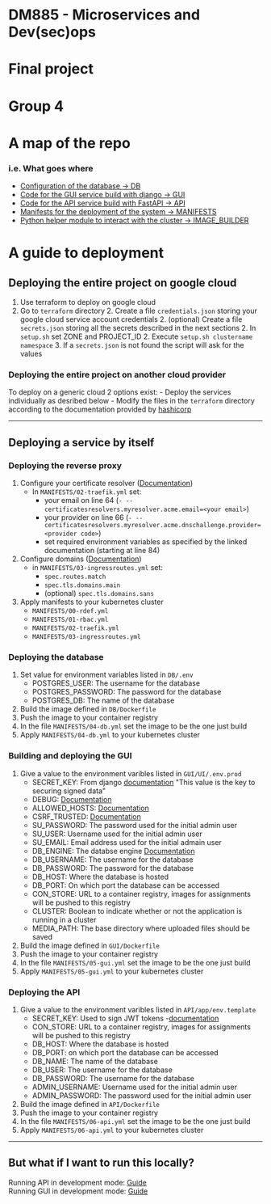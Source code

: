 # DM885 - Microservices and Dev(sec)ops
# Final project
# Group 4

# A map of the repo
### i.e. What goes where
- [Configuration of the database -> DB](DB)
- [Code for the GUI service build with django -> GUI](GUI)
- [Code for the API service build with FastAPI -> API](API)
- [Manifests for the deployment of the system -> MANIFESTS](MANIFESTS)
- [Python helper module to interact with the cluster -> IMAGE_BUILDER](IMAGE_BUILDER)

# A guide to deployment
## Deploying the entire project on google cloud
1. Use terraform to deploy on google cloud
1. Go to `terraform` directory
    2. Create a file `credentials.json` storing your google cloud service account credentials
    2. (optional) Create a file `secrets.json` storing all the secrets described in the next sections
    2. In `setup.sh` set ZONE and PROJECT_ID
    2. Execute `setup.sh clustername namespace`
        3. If a `secrets.json` is not found the script will ask for the values

### Deploying the entire project on another cloud provider
To deploy on a generic cloud 2 options exist:
    - Deploy the services individually as desribed below
    - Modify the files in the `terraform` directory according to the documentation provided by [hashicorp](https://registry.terraform.io/namespaces/hashicorp) 


---
## Deploying a service by itself
### Deploying the reverse proxy
1. Configure your certificate resolver ([Documentation](https://doc.traefik.io/traefik/https/acme/#providers))
    - In `MANIFESTS/02-traefik.yml` set:
        - your email on line 64 (`- --certificatesresolvers.myresolver.acme.email=<your email>`)
        - your provider on line 66 (`- --certificatesresolvers.myresolver.acme.dnschallenge.provider=<provider code>`)
        - set required environment variables as specified by the linked documentation (starting at line 84)
1. Configure domains ([Documentation](https://doc.traefik.io/traefik/https/acme/#configuration-examples))
    - in `MANIFESTS/03-ingressroutes.yml` set:
        - `spec.routes.match`
        - `spec.tls.domains.main`
        - (optional) `spec.tls.domains.sans`
1. Apply manifests to your kubernetes cluster
    - `MANIFESTS/00-rdef.yml`
    - `MANIFESTS/01-rbac.yml`
    - `MANIFESTS/02-traefik.yml`
    - `MANIFESTS/03-ingressroutes.yml`

### Deploying the database
1. Set value for environment variables listed in `DB/.env`
    - POSTGRES_USER: The username for the database
    - POSTGRES_PASSWORD: The password for the database
    - POSTGRES_DB: The name of the database
1. Build the image defined in `DB/Dockerfile`
1. Push the image to your container registry
1. In the file `MANIFESTS/04-db.yml` set the image to be the one just build
1. Apply `MANIFESTS/04-db.yml` to your kubernetes cluster

### Building and deploying the GUI
1. Give a value to the environment varibles listed in `GUI/UI/.env.prod`
    - SECRET_KEY: From django [documentation](https://docs.djangoproject.com/en/5.0/topics/signing/) "This value is the key to securing signed data"
    - DEBUG: [Documentation](https://docs.djangoproject.com/en/5.0/ref/settings/#debug)
    - ALLOWED_HOSTS: [Documentation](https://docs.djangoproject.com/en/5.0/ref/settings/#allowed-hosts)
    - CSRF_TRUSTED: [Documentation](https://docs.djangoproject.com/en/5.0/ref/settings/#csrf-trusted-origins)
    - SU_PASSWORD: The password used for the initial admin user
    - SU_USER: Username used for the initial admin user
    - SU_EMAIL: Email address used for the initial admain user
    - DB_ENGINE: The databse engine [Documentation](https://docs.djangoproject.com/en/5.0/ref/databases/)
    - DB_USERNAME: The username for the database
    - DB_PASSWORD: The password for the database
    - DB_HOST: Where the database is hosted
    - DB_PORT: On which port the database can be accessed
    - CON_STORE: URL to a container registry, images for assignments will be pushed to this registry
    - CLUSTER: Boolean to indicate whether or not the application is running in a cluster
    - MEDIA_PATH: The base directory where uploaded files should be saved
1. Build the image defined in `GUI/Dockerfile`
1. Push the image to your container registry
1. In the file `MANIFESTS/05-gui.yml` set the image to be the one just build
1. Apply `MANIFESTS/05-gui.yml` to your kubernetes cluster


### Deploying the API
1. Give a value to the environment varibles listed in `API/app/env.template`
    - SECRET_KEY: Used to sign JWT tokens -[documentation](https://fastapi.tiangolo.com/tutorial/security/oauth2-jwt/#handle-jwt-tokens)
    - CON_STORE: URL to a container registry, images for assignments will be pushed to this registry
    - DB_HOST: Where the database is hosted
    - DB_PORT: on which port the database can be accessed
    - DB_NAME: The name of the database
    - DB_USER: The username for the database
    - DB_PASSWORD: The username for the database
    - ADMIN_USERNAME: Username used for the initial admin user
    - ADMIN_PASSWORD: The password used for the initial admin user
1. Build the image defined in `API/Dockerfile`
1. Push the image to your container registry
1. In the file `MANIFESTS/06-api.yml` set the image to be the one just build
1. Apply `MANIFESTS/06-api.yml` to your kubernetes cluster

---
## But what if I want to run this locally?
<!---
[//]: # ([This](https://youtu.be/Ef9QnZVpVd8?si=GJXBrbplXsq9dCLL)</br>)
-->
Running API in development mode: [Guide](API/README.md)</br>
Running GUI in development mode: [Guide](GUI/README.md)</br>
